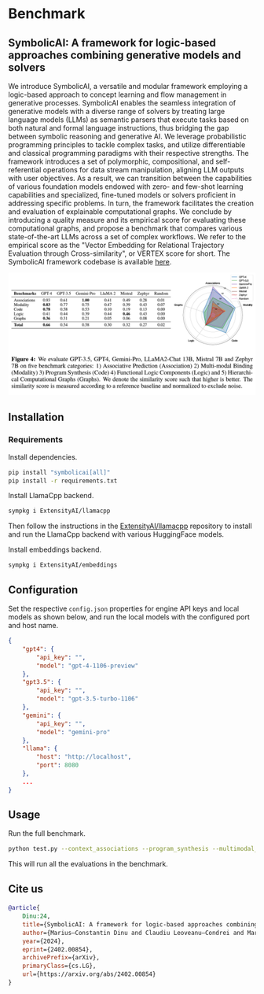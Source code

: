 # Benchmark

## SymbolicAI: A framework for logic-based approaches combining generative models and solvers

We introduce SymbolicAI, a versatile and modular framework employing a logic-based approach to concept learning and flow management in generative processes. SymbolicAI enables the seamless integration of generative models with a diverse range of solvers by treating large language models (LLMs) as semantic parsers that execute tasks based on both natural and formal language instructions, thus bridging the gap between symbolic reasoning and generative AI. We leverage probabilistic programming principles to tackle complex tasks, and utilize differentiable and classical programming paradigms with their respective strengths. The framework introduces a set of polymorphic, compositional, and self-referential operations for data stream manipulation, aligning LLM outputs with user objectives. As a result, we can transition between the capabilities of various foundation models endowed with zero- and few-shot learning capabilities and specialized, fine-tuned models or solvers proficient in addressing specific problems. In turn, the framework facilitates the creation and evaluation of explainable computational graphs. We conclude by introducing a quality measure and its empirical score for evaluating these computational graphs, and propose a benchmark that compares various state-of-the-art LLMs across a set of complex workflows. We refer to the empirical score as the "Vector Embedding for Relational Trajectory Evaluation through Cross-similarity", or VERTEX score for short. The SymbolicAI framework codebase is available [here](https://github.com/ExtensityAI/symbolicai).

<img src="./assets/results.png" alt="Results" width="1000"/>

## Installation

### Requirements

Install dependencies.

```bash
pip install "symbolicai[all]"
pip install -r requirements.txt
```

Install LlamaCpp backend.

```bash
sympkg i ExtensityAI/llamacpp
```

Then follow the instructions in the [ExtensityAI/llamacpp](https://github.com/ExtensityAI/llamacpp) repository to install and run the LlamaCpp backend with various HuggingFace models.

Install embeddings backend.

```bash
sympkg i ExtensityAI/embeddings
```

## Configuration

Set the respective `config.json` properties for engine API keys and local models as shown below, and run the local models with the configured port and host name.

```json
{
    "gpt4": {
        "api_key": "",
        "model": "gpt-4-1106-preview"
    },
    "gpt3.5": {
        "api_key": "",
        "model": "gpt-3.5-turbo-1106"
    },
    "gemini": {
        "api_key": "",
        "model": "gemini-pro"
    },
    "llama": {
        "host": "http://localhost",
        "port": 8080
    },
    ...
}
```

## Usage

Run the full benchmark.

```bash
python test.py --context_associations --program_synthesis --multimodal_bindings --logic_components --computation_graphs
```

This will run all the evaluations in the benchmark.

## Cite us

```bibtex
@article{
    Dinu:24,
    title={SymbolicAI: A framework for logic-based approaches combining generative models and solvers},
    author={Marius–Constantin Dinu and Claudiu Leoveanu–Condrei and Markus Holzleitner and Werner Zellinger and Sepp Hochreiter},
    year={2024},
    eprint={2402.00854},
    archivePrefix={arXiv},
    primaryClass={cs.LG},
    url={https://arxiv.org/abs/2402.00854}
}
```
